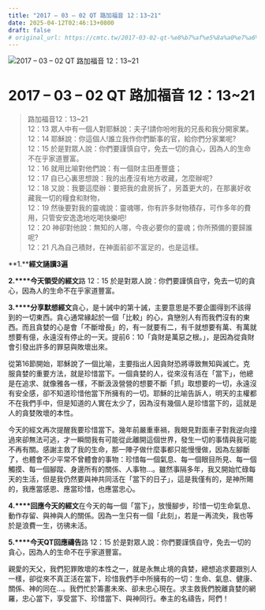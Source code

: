 ```yaml
---
title: "2017 – 03 – 02 QT 路加福音 12：13~21"
date: 2025-04-12T02:46:13+0800
draft: false
# original_url: https://cmtc.tw/2017-03-02-qt-%e8%b7%af%e5%8a%a0%e7%a6%8f%e9%9f%b3-12%ef%bc%9a1321
---
```


![2017 – 03 – 02 QT 路加福音 12：13\~21](/images/qt.jpg   "2017 – 03 – 02 QT 路加福音 12：13\~21")

# 2017 – 03 – 02 QT 路加福音 12：13\~21

> 路加福音12：13\~21  
> 12：13 眾人中有一個人對耶穌說：夫子!請你吩咐我的兄長和我分開家業。  
> 12：14 耶穌說：你這個人!誰立我作你們斷事的官，給你們分家業呢?  
> 12：15 於是對眾人說：你們要謹慎自守，免去一切的貪心，因為人的生命不在乎家道豐富。  
> 12：16 就用比喻對他們說：有一個財主田產豐盛；  
> 12：17 自已心裏思想說：我的出產沒有地方收藏，怎麼辦呢?  
> 12：18 又說：我要這麼辦：要把我的倉房拆了，另蓋更大的，在那裏好收藏我一切的糧食和財物，  
> 12：19 然後要對我的靈魂說：靈魂哪，你有許多財物積存，可作多年的費用，只管安安逸逸地吃喝快樂吧!  
> 12：20 神卻對他說：無知的人哪，今夜必要你的靈魂；你所預備的要歸誰呢?  
> 12：21 凡為自己積財，在神面前卻不富足的，也是這樣。

**1.****經文誦讀3遍**

**2.****今天領受的經文**路 12：15 於是對眾人說：你們要謹慎自守，免去一切的貪心，因為人的生命不在乎家道豐富。

**3.****分享默想經文**貪心，是十誡中的第十誡，主要意思是不要企圖得到不該得到的一切東西。貪心通常緣起於一個「比較」的心，貪戀別人有而我們沒有的東西。而且貪婪的心是會「不斷增長」的，有一就要有二，有千就想要有萬、有萬就想要有億，永遠沒有停止的一天。提前6：10「貪財是萬惡之根。」，是因為從貪財會引發出許多的罪惡與敗壞出來。

從第16節開始，耶穌說了一個比喻，主要指出人因貪財恐將導致無知與滅亡。克服貪婪的重要方法，就是珍惜當下。一個貪婪的人，從來沒有活在「當下」，他總是在追求、就像雅各一樣，不斷汲汲營營的想要不斷「抓」取想要的一切，永遠沒有安全感，卻不知道珍惜他當下所擁有的一切。耶穌的比喻告訴人，明天的主權都不在我們手中，但是知道的人實在太少了，因為沒有幾個人是珍惜當下的，這就是人的貪婪敗壞的本性。

今天的經文再次提醒我要珍惜當下。幾年前嚴重車禍，我眼見對面車子對我逆向撞過來卻無法可逃，才一瞬間我有可能從此離開這個世界，發生一切的事情與我可能不再有關。感謝主救了我的生命，那一陣子做什麼事都只能慢慢做，因為左腳斷了，也體會不少平常不曾體會的事物：珍惜每一個氣息、每一個眼目所見、每一個觸摸、每一個腳蹤、身邊所有的關係、人事物…。雖然事隔多年，我又開始忙碌每天的生活，但是我仍然要與神共同活在「當下的日子」，這是我僅有的，是神所賜的，我應當感恩、應當珍惜，也應當忠心。

**4.****回應今天的經文**在今天的每一個「當下」，放慢腳步，珍惜一切生命氣息、動作存留、與神與人的關係。因為一生只有一個「此刻」，若是一再流失，我也等於是浪費一生，彷彿未活。

**5.****今天QT回應禱告**路 12：15 於是對眾人說：你們要謹慎自守，免去一切的貪心，因為人的生命不在乎家道豐富。

親愛的天父，我們犯罪敗壞的本性之一，就是永無止境的貪婪，總想追求要跟別人一樣，卻從來不真正活在當下，珍惜我們手中所擁有的一切：生命、氣息、健康、關係、神的同在…。我們忙於籌畫未來、卻未忠心現在。求主救我們脫離貪婪的網羅，忠心當下，享受當下、珍惜當下、與神同行。奉主的名禱告，阿們！